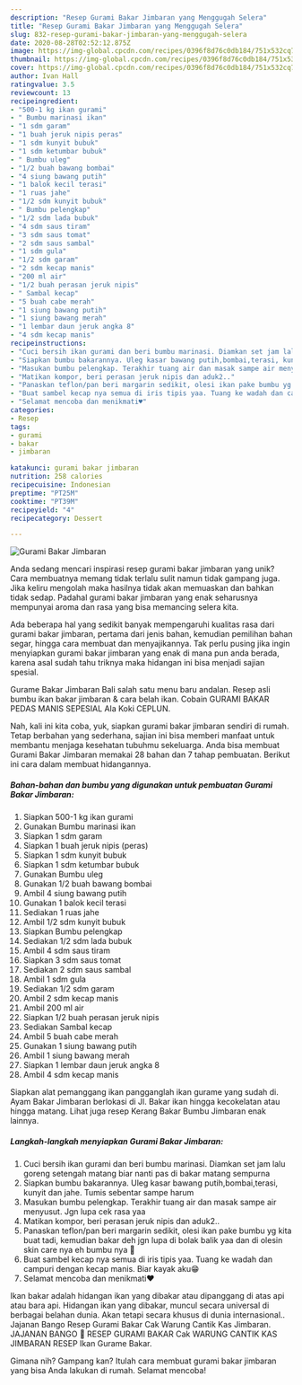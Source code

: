 ```yaml
---
description: "Resep Gurami Bakar Jimbaran yang Menggugah Selera"
title: "Resep Gurami Bakar Jimbaran yang Menggugah Selera"
slug: 832-resep-gurami-bakar-jimbaran-yang-menggugah-selera
date: 2020-08-28T02:52:12.875Z
image: https://img-global.cpcdn.com/recipes/0396f8d76c0db184/751x532cq70/gurami-bakar-jimbaran-foto-resep-utama.jpg
thumbnail: https://img-global.cpcdn.com/recipes/0396f8d76c0db184/751x532cq70/gurami-bakar-jimbaran-foto-resep-utama.jpg
cover: https://img-global.cpcdn.com/recipes/0396f8d76c0db184/751x532cq70/gurami-bakar-jimbaran-foto-resep-utama.jpg
author: Ivan Hall
ratingvalue: 3.5
reviewcount: 13
recipeingredient:
- "500-1 kg ikan gurami"
- " Bumbu marinasi ikan"
- "1 sdm garam"
- "1 buah jeruk nipis peras"
- "1 sdm kunyit bubuk"
- "1 sdm ketumbar bubuk"
- " Bumbu uleg"
- "1/2 buah bawang bombai"
- "4 siung bawang putih"
- "1 balok kecil terasi"
- "1 ruas jahe"
- "1/2 sdm kunyit bubuk"
- " Bumbu pelengkap"
- "1/2 sdm lada bubuk"
- "4 sdm saus tiram"
- "3 sdm saus tomat"
- "2 sdm saus sambal"
- "1 sdm gula"
- "1/2 sdm garam"
- "2 sdm kecap manis"
- "200 ml air"
- "1/2 buah perasan jeruk nipis"
- " Sambal kecap"
- "5 buah cabe merah"
- "1 siung bawang putih"
- "1 siung bawang merah"
- "1 lembar daun jeruk angka 8"
- "4 sdm kecap manis"
recipeinstructions:
- "Cuci bersih ikan gurami dan beri bumbu marinasi. Diamkan set jam lalu goreng setengah matang biar nanti pas di bakar matang sempurna"
- "Siapkan bumbu bakarannya. Uleg kasar bawang putih,bombai,terasi, kunyit dan jahe. Tumis sebentar sampe harum"
- "Masukan bumbu pelengkap. Terakhir tuang air dan masak sampe air menyusut. Jgn lupa cek rasa yaa"
- "Matikan kompor, beri perasan jeruk nipis dan aduk2.."
- "Panaskan teflon/pan beri margarin sedikit, olesi ikan pake bumbu yg kita buat tadi, kemudian bakar deh jgn lupa di bolak balik yaa dan di olesin skin care nya eh bumbu nya 🤣"
- "Buat sambel kecap nya semua di iris tipis yaa. Tuang ke wadah dan campuri dengan kecap manis. Biar kayak aku😁"
- "Selamat mencoba dan menikmati♥️"
categories:
- Resep
tags:
- gurami
- bakar
- jimbaran

katakunci: gurami bakar jimbaran 
nutrition: 258 calories
recipecuisine: Indonesian
preptime: "PT25M"
cooktime: "PT39M"
recipeyield: "4"
recipecategory: Dessert

---
```



![Gurami Bakar Jimbaran](https://img-global.cpcdn.com/recipes/0396f8d76c0db184/751x532cq70/gurami-bakar-jimbaran-foto-resep-utama.jpg)

Anda sedang mencari inspirasi resep gurami bakar jimbaran yang unik? Cara membuatnya memang tidak terlalu sulit namun tidak gampang juga. Jika keliru mengolah maka hasilnya tidak akan memuaskan dan bahkan tidak sedap. Padahal gurami bakar jimbaran yang enak seharusnya mempunyai aroma dan rasa yang bisa memancing selera kita.

Ada beberapa hal yang sedikit banyak mempengaruhi kualitas rasa dari gurami bakar jimbaran, pertama dari jenis bahan, kemudian pemilihan bahan segar, hingga cara membuat dan menyajikannya. Tak perlu pusing jika ingin menyiapkan gurami bakar jimbaran yang enak di mana pun anda berada, karena asal sudah tahu triknya maka hidangan ini bisa menjadi sajian spesial.

Gurame Bakar Jimbaran Bali salah satu menu baru andalan. Resep asli bumbu ikan bakar jimbaran &amp; cara belah ikan. Cobain GURAMI BAKAR PEDAS MANIS SEPESIAL Ala Koki CEPLUN.


Nah, kali ini kita coba, yuk, siapkan gurami bakar jimbaran sendiri di rumah. Tetap berbahan yang sederhana, sajian ini bisa memberi manfaat untuk membantu menjaga kesehatan tubuhmu sekeluarga. Anda bisa membuat Gurami Bakar Jimbaran memakai 28 bahan dan 7 tahap pembuatan. Berikut ini cara dalam membuat hidangannya.

<!--inarticleads1-->

##### Bahan-bahan dan bumbu yang digunakan untuk pembuatan Gurami Bakar Jimbaran:

1. Siapkan 500-1 kg ikan gurami
1. Gunakan  Bumbu marinasi ikan
1. Siapkan 1 sdm garam
1. Siapkan 1 buah jeruk nipis (peras)
1. Siapkan 1 sdm kunyit bubuk
1. Siapkan 1 sdm ketumbar bubuk
1. Gunakan  Bumbu uleg
1. Gunakan 1/2 buah bawang bombai
1. Ambil 4 siung bawang putih
1. Gunakan 1 balok kecil terasi
1. Sediakan 1 ruas jahe
1. Ambil 1/2 sdm kunyit bubuk
1. Siapkan  Bumbu pelengkap
1. Sediakan 1/2 sdm lada bubuk
1. Ambil 4 sdm saus tiram
1. Siapkan 3 sdm saus tomat
1. Sediakan 2 sdm saus sambal
1. Ambil 1 sdm gula
1. Sediakan 1/2 sdm garam
1. Ambil 2 sdm kecap manis
1. Ambil 200 ml air
1. Siapkan 1/2 buah perasan jeruk nipis
1. Sediakan  Sambal kecap
1. Ambil 5 buah cabe merah
1. Gunakan 1 siung bawang putih
1. Ambil 1 siung bawang merah
1. Siapkan 1 lembar daun jeruk angka 8
1. Ambil 4 sdm kecap manis


Siapkan alat pemanggang ikan pangganglah ikan gurame yang sudah di. Ayam Bakar Jimbaran berlokasi di Jl. Bakar ikan hingga kecokelatan atau hingga matang. Lihat juga resep Kerang Bakar Bumbu Jimbaran enak lainnya. 

<!--inarticleads2-->

##### Langkah-langkah menyiapkan Gurami Bakar Jimbaran:

1. Cuci bersih ikan gurami dan beri bumbu marinasi. Diamkan set jam lalu goreng setengah matang biar nanti pas di bakar matang sempurna
1. Siapkan bumbu bakarannya. Uleg kasar bawang putih,bombai,terasi, kunyit dan jahe. Tumis sebentar sampe harum
1. Masukan bumbu pelengkap. Terakhir tuang air dan masak sampe air menyusut. Jgn lupa cek rasa yaa
1. Matikan kompor, beri perasan jeruk nipis dan aduk2..
1. Panaskan teflon/pan beri margarin sedikit, olesi ikan pake bumbu yg kita buat tadi, kemudian bakar deh jgn lupa di bolak balik yaa dan di olesin skin care nya eh bumbu nya 🤣
1. Buat sambel kecap nya semua di iris tipis yaa. Tuang ke wadah dan campuri dengan kecap manis. Biar kayak aku😁
1. Selamat mencoba dan menikmati♥️


Ikan bakar adalah hidangan ikan yang dibakar atau dipanggang di atas api atau bara api. Hidangan ikan yang dibakar, muncul secara universal di berbagai belahan dunia. Akan tetapi secara khusus di dunia internasional.. Jajanan Bango Resep Gurami Bakar Cak Warung Cantik Kas Jimbaran. JAJANAN BANGO  RESEP GURAMI BAKAR Cak WARUNG CANTIK KAS JIMBARAN RESEP Ikan Gurame Bakar. 

Gimana nih? Gampang kan? Itulah cara membuat gurami bakar jimbaran yang bisa Anda lakukan di rumah. Selamat mencoba!
